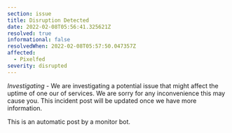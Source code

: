 ```yaml
---
section: issue
title: Disruption Detected
date: 2022-02-08T05:56:41.325621Z
resolved: true
informational: false
resolvedWhen: 2022-02-08T05:57:50.047357Z
affected:
  - Pixelfed
severity: disrupted
---
```

*Investigating* - We are investigating a potential issue that might affect the uptime of one our of services. We are sorry for any inconvenience this may cause you. This incident post will be updated once we have more information.

This is an automatic post by a monitor bot.
        